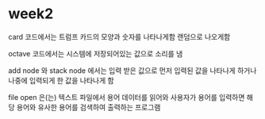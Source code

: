 # week2

card 코드에서는
트럼프 카드의 모양과 숫자를 나타나게함
랜덤으로 나오게함

octave 코드에서는 시스템에 저장되어있는 값으로 소리를 냄

add node 와 stack node 에서는 입력 받은 값으로 먼저 입력된 값을 나타나게 하거나 나중에 입력되게 한 값을 나타나게 함

file open 은(는)  텍스트 파일에서 용어 데이터를 읽어와 사용자가 용어를 입력하면 해당 용어와 유사한 용어를 검색하여 출력하는 프로그램
